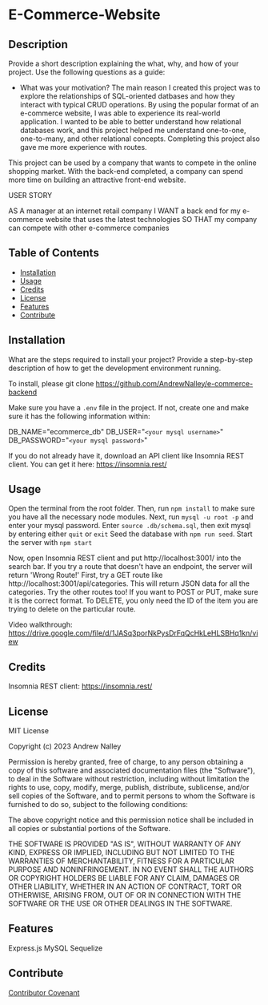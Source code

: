 # E-Commerce-Website

## Description

Provide a short description explaining the what, why, and how of your project. Use the following questions as a guide:

- What was your motivation?
The main reason I created this project was to explore the relationships of SQL-oriented datbases and how they interact with typical CRUD operations. By using the popular format of an e-commerce website, I was able to experience its real-world application. I wanted to be able to better understand how relational databases work, and this project helped me understand one-to-one, one-to-many, and other relational concepts. Completing this project also gave me more experience with routes. 

This project can be used by a company that wants to compete in the online shopping market. With the back-end completed, a company can spend more time on building an attractive front-end website. 


USER STORY

AS A manager at an internet retail company
I WANT a back end for my e-commerce website that uses the latest technologies
SO THAT my company can compete with other e-commerce companies



## Table of Contents 

- [Installation](#installation)
- [Usage](#usage)
- [Credits](#credits)
- [License](#license)
- [Features](#features)
- [Contribute](#contribute)


## Installation

What are the steps required to install your project? Provide a step-by-step description of how to get the development environment running.

To install, please git clone https://github.com/AndrewNalley/e-commerce-backend

Make sure you have a `.env` file in the project. If not, create one and make sure it has the following information within: 

DB_NAME="ecommerce_db"
DB_USER="`<your mysql username>`"
DB_PASSWORD="`<your mysql password>`"

If you do not already have it, download an API client like Insomnia REST client. You can get it here: https://insomnia.rest/


## Usage

Open the terminal from the root folder.
Then, run `npm install` to make sure you have all the necessary node modules.
Next, run `mysql -u root -p` and enter your mysql password.
Enter `source .db/schema.sql`, then exit mysql by entering either `quit` or `exit`
Seed the database with `npm run seed`. Start the server with `npm start`

Now, open Insomnia REST client and put http://localhost:3001/ into the search bar. If you try a route that doesn't have an endpoint, the server will return 'Wrong Route!'
First, try a GET route like http://localhost:3001/api/categories. This will return JSON data for all the categories. Try the other routes too! If you want to POST or PUT, make sure it is the correct format. To DELETE, you only need the ID of the item you are trying to delete on the particular route. 

Video walkthrough: 
https://drive.google.com/file/d/1JASq3porNkPysDrFqQcHkLeHLSBHq1kn/view


## Credits

Insomnia REST client: https://insomnia.rest/


## License

MIT License

Copyright (c) 2023 Andrew Nalley

Permission is hereby granted, free of charge, to any person obtaining a copy
of this software and associated documentation files (the "Software"), to deal
in the Software without restriction, including without limitation the rights
to use, copy, modify, merge, publish, distribute, sublicense, and/or sell
copies of the Software, and to permit persons to whom the Software is
furnished to do so, subject to the following conditions:

The above copyright notice and this permission notice shall be included in all
copies or substantial portions of the Software.

THE SOFTWARE IS PROVIDED "AS IS", WITHOUT WARRANTY OF ANY KIND, EXPRESS OR
IMPLIED, INCLUDING BUT NOT LIMITED TO THE WARRANTIES OF MERCHANTABILITY,
FITNESS FOR A PARTICULAR PURPOSE AND NONINFRINGEMENT. IN NO EVENT SHALL THE
AUTHORS OR COPYRIGHT HOLDERS BE LIABLE FOR ANY CLAIM, DAMAGES OR OTHER
LIABILITY, WHETHER IN AN ACTION OF CONTRACT, TORT OR OTHERWISE, ARISING FROM,
OUT OF OR IN CONNECTION WITH THE SOFTWARE OR THE USE OR OTHER DEALINGS IN THE
SOFTWARE.


## Features

Express.js
MySQL
Sequelize


## Contribute

[Contributor Covenant](https://www.contributor-covenant.org/)


